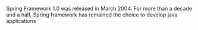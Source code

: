 Spring Framework 1.0 was released in March 2004. For more than a decade and a half, Spring framework has remained the choice to develop java applications

